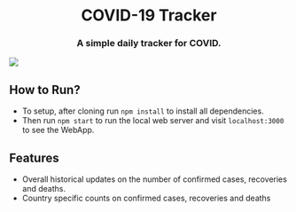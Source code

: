 <h1 align="center">COVID-19 Tracker</h1>
<h3 align="center">A simple daily tracker for COVID.</h3>

![](gifs/coronatracker.gif)

## How to Run?

- To setup, after cloning run `npm install` to install all dependencies.
- Then run `npm start` to run the local web server and visit `localhost:3000` to see the WebApp.

## Features

- Overall historical updates on the number of confirmed cases, recoveries and deaths.
- Country specific counts on confirmed cases, recoveries and deaths



